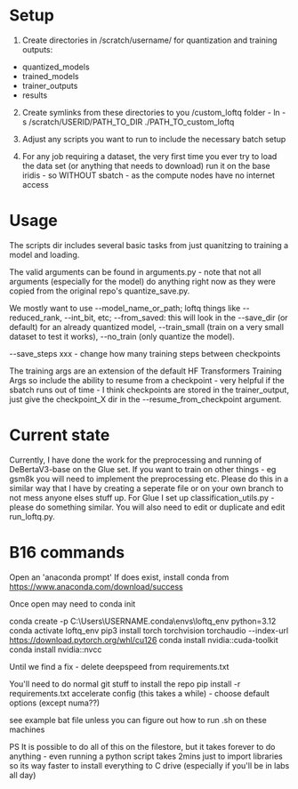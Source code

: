 # Setup

1. Create directories in /scratch/username/ for quantization and training outputs:
- quantized_models
- trained_models
- trainer_outputs
- results

2. Create symlinks from these directories to you /custom_loftq folder - ln -s /scratch/USERID/PATH_TO_DIR ./PATH_TO_custom_loftq

3. Adjust any scripts you want to run to include the necessary batch setup

4. For any job requiring a dataset, the very first time you ever try to load the data set (or anything that needs to download) run it on the base iridis - so WITHOUT sbatch - as the compute nodes have no internet access

# Usage

The scripts dir includes several basic tasks from just quanitzing to training a model and loading.

The valid arguments can be found in arguments.py - note that not all arguments (especially for the model) do anything right now as they were copied from the original repo's quantize_save.py. 

We mostly want to use --model_name_or_path; loftq things like --reduced_rank, --int_bit, etc; --from_saved: this will look in the --save_dir (or default) for an already quantized model, --train_small (train on a very small dataset to test it works), --no_train (only quantize the model). 

--save_steps xxx - change how many training steps between checkpoints

The training args are an extension of the default HF Transformers Training Args so include the ability to resume from a checkpoint - very helpful if the sbatch runs out of time - I think checkpoints are stored in the trainer_output, just give the checkpoint_X dir in the --resume_from_checkpoint argument.

# Current state
Currently, I have done the work for the preprocessing and running of DeBertaV3-base on the Glue set. If you want to train on other things - eg gsm8k you will need to implement the preprocessing etc. Please do this in a similar way that I have by creating a seperate file or on your own branch to not mess anyone elses stuff up. For Glue I set up classification_utils.py - please do something similar. You will also need to edit or duplicate and edit run_loftq.py.

# B16 commands
Open an 'anaconda prompt'
If does exist, install conda from https://www.anaconda.com/download/success

Once open may need to conda init

conda create -p C:\Users\USERNAME\.conda\envs\loftq_env python=3.12
conda activate loftq_env
pip3 install torch torchvision torchaudio --index-url https://download.pytorch.org/whl/cu126
conda install nvidia::cuda-toolkit
conda install nvidia::nvcc

Until we find a fix - delete deepspeed from requirements.txt

You'll need to do normal git stuff to install the repo
pip install -r requirements.txt
accelerate config (this takes a while) - choose default options (except numa??)

see example bat file unless you can figure out how to run .sh on these machines

PS It is possible to do all of this on the filestore, but it takes forever to do anything - even running a python script takes 2mins just to import libraries so its way faster to install everything to C drive (especially if you'll be in labs all day)
